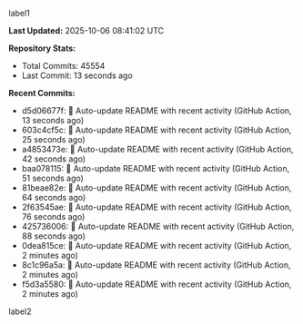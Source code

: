 
label1 
<!-- ACTIVITY_START -->
**Last Updated:** 2025-10-06 08:41:02 UTC

**Repository Stats:**
- Total Commits: 45554
- Last Commit: 13 seconds ago

**Recent Commits:**
- d5d06677f: 🤖 Auto-update README with recent activity (GitHub Action, 13 seconds ago)
- 603c4cf5c: 🤖 Auto-update README with recent activity (GitHub Action, 25 seconds ago)
- a4853473e: 🤖 Auto-update README with recent activity (GitHub Action, 42 seconds ago)
- baa078115: 🤖 Auto-update README with recent activity (GitHub Action, 51 seconds ago)
- 81beae82e: 🤖 Auto-update README with recent activity (GitHub Action, 64 seconds ago)
- 2f63545ae: 🤖 Auto-update README with recent activity (GitHub Action, 76 seconds ago)
- 425736006: 🤖 Auto-update README with recent activity (GitHub Action, 88 seconds ago)
- 0dea815ce: 🤖 Auto-update README with recent activity (GitHub Action, 2 minutes ago)
- 8c1c96a5a: 🤖 Auto-update README with recent activity (GitHub Action, 2 minutes ago)
- f5d3a5580: 🤖 Auto-update README with recent activity (GitHub Action, 2 minutes ago)
<!-- ACTIVITY_END -->

label2
